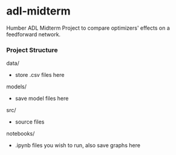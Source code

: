 # adl-midterm
Humber ADL Midterm Project to compare optimizers' effects on a feedforward network.

### **Project Structure**

data/
* store .csv files here

models/ 
* save model files here

src/ 
* source files

notebooks/ 
* .ipynb files you wish to run, also save graphs here

